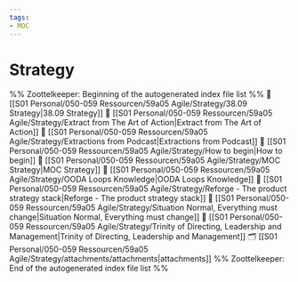 ```yaml
---
tags: 
- MOC
---
```

# Strategy



%% Zoottelkeeper: Beginning of the autogenerated index file list  %%
📄 [[S01 Personal/050-059 Ressourcen/59a05 Agile/Strategy/38.09 Strategy|38.09 Strategy]]
📄 [[S01 Personal/050-059 Ressourcen/59a05 Agile/Strategy/Extract from The Art of Action|Extract from The Art of Action]]
📄 [[S01 Personal/050-059 Ressourcen/59a05 Agile/Strategy/Extractions from Podcast|Extractions from Podcast]]
📄 [[S01 Personal/050-059 Ressourcen/59a05 Agile/Strategy/How to begin|How to begin]]
📄 [[S01 Personal/050-059 Ressourcen/59a05 Agile/Strategy/MOC Strategy|MOC Strategy]]
📄 [[S01 Personal/050-059 Ressourcen/59a05 Agile/Strategy/OODA Loops Knowledge|OODA Loops Knowledge]]
📄 [[S01 Personal/050-059 Ressourcen/59a05 Agile/Strategy/Reforge - The product strategy stack|Reforge - The product strategy stack]]
📄 [[S01 Personal/050-059 Ressourcen/59a05 Agile/Strategy/Situation Normal, Everything must change|Situation Normal, Everything must change]]
📄 [[S01 Personal/050-059 Ressourcen/59a05 Agile/Strategy/Trinity of Directing, Leadership and Management|Trinity of Directing, Leadership and Management]]
🗂️ [[S01 Personal/050-059 Ressourcen/59a05 Agile/Strategy/attachments/attachments|attachments]]
%% Zoottelkeeper: End of the autogenerated index file list  %%

